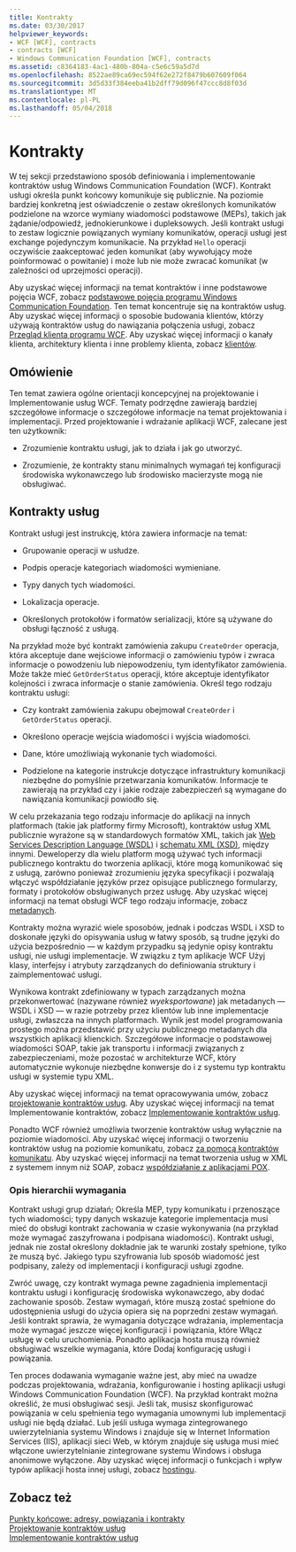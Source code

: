 ```yaml
---
title: Kontrakty
ms.date: 03/30/2017
helpviewer_keywords:
- WCF [WCF], contracts
- contracts [WCF]
- Windows Communication Foundation [WCF], contracts
ms.assetid: c8364183-4ac1-480b-804a-c5e6c59a5d7d
ms.openlocfilehash: 8522ae89ca69ec594f62e272f8479b607609f064
ms.sourcegitcommit: 3d5d33f384eeba41b2dff79d096f47ccc8d8f03d
ms.translationtype: MT
ms.contentlocale: pl-PL
ms.lasthandoff: 05/04/2018
---
```

# <a name="contracts"></a>Kontrakty
W tej sekcji przedstawiono sposób definiowania i implementowanie kontraktów usług Windows Communication Foundation (WCF). Kontrakt usługi określa punkt końcowy komunikuje się publicznie. Na poziomie bardziej konkretną jest oświadczenie o zestaw określonych komunikatów podzielone na wzorce wymiany wiadomości podstawowe (MEPs), takich jak żądanie/odpowiedź, jednokierunkowe i dupleksowych. Jeśli kontrakt usługi to zestaw logicznie powiązanych wymiany komunikatów, operacji usługi jest exchange pojedynczym komunikacie. Na przykład `Hello` operacji oczywiście zaakceptować jeden komunikat (aby wywołujący może poinformować o powitanie) i może lub nie może zwracać komunikat (w zależności od uprzejmości operacji).  
  
 Aby uzyskać więcej informacji na temat kontraktów i inne podstawowe pojęcia WCF, zobacz [podstawowe pojęcia programu Windows Communication Foundation](../../../../docs/framework/wcf/fundamental-concepts.md). Ten temat koncentruje się na kontraktów usług. Aby uzyskać więcej informacji o sposobie budowania klientów, którzy używają kontraktów usług do nawiązania połączenia usługi, zobacz [Przegląd klienta programu WCF](../../../../docs/framework/wcf/wcf-client-overview.md). Aby uzyskać więcej informacji o kanały klienta, architektury klienta i inne problemy klienta, zobacz [klientów](../../../../docs/framework/wcf/feature-details/clients.md).  
  
## <a name="overview"></a>Omówienie  
 Ten temat zawiera ogólne orientacji koncepcyjnej na projektowanie i Implementowanie usług WCF. Tematy podrzędne zawierają bardziej szczegółowe informacje o szczegółowe informacje na temat projektowania i implementacji. Przed projektowanie i wdrażanie aplikacji WCF, zalecane jest ten użytkownik:  
  
-   Zrozumienie kontraktu usługi, jak to działa i jak go utworzyć.  
  
-   Zrozumienie, że kontrakty stanu minimalnych wymagań tej konfiguracji środowiska wykonawczego lub środowisko macierzyste mogą nie obsługiwać.  
  
## <a name="service-contracts"></a>Kontrakty usług  
 Kontrakt usługi jest instrukcję, która zawiera informacje na temat:  
  
-   Grupowanie operacji w usłudze.  
  
-   Podpis operacje kategoriach wiadomości wymieniane.  
  
-   Typy danych tych wiadomości.  
  
-   Lokalizacja operacje.  
  
-   Określonych protokołów i formatów serializacji, które są używane do obsługi łączność z usługą.  
  
 Na przykład może być kontrakt zamówienia zakupu `CreateOrder` operacja, która akceptuje dane wejściowe informacji o zamówieniu typów i zwraca informacje o powodzeniu lub niepowodzeniu, tym identyfikator zamówienia. Może także mieć `GetOrderStatus` operacji, które akceptuje identyfikator kolejności i zwraca informacje o stanie zamówienia. Określ tego rodzaju kontraktu usługi:  
  
-   Czy kontrakt zamówienia zakupu obejmował `CreateOrder` i `GetOrderStatus` operacji.  
  
-   Określono operacje wejścia wiadomości i wyjścia wiadomości.  
  
-   Dane, które umożliwiają wykonanie tych wiadomości.  
  
-   Podzielone na kategorie instrukcje dotyczące infrastruktury komunikacji niezbędne do pomyślnie przetwarzania komunikatów. Informacje te zawierają na przykład czy i jakie rodzaje zabezpieczeń są wymagane do nawiązania komunikacji powiodło się.  
  
 W celu przekazania tego rodzaju informacje do aplikacji na innych platformach (takie jak platformy firmy Microsoft), kontraktów usług XML publicznie wyrażone są w standardowych formatów XML, takich jak [Web Services Description Language (WSDL)](http://go.microsoft.com/fwlink/?LinkId=87004) i [schematu XML (XSD)](http://go.microsoft.com/fwlink/?LinkId=87005), między innymi. Deweloperzy dla wielu platform mogą używać tych informacji publicznego kontraktu do tworzenia aplikacji, które mogą komunikować się z usługą, zarówno ponieważ zrozumieniu języka specyfikacji i pozwalają włączyć współdziałanie języków przez opisujące publicznego formularzy, formaty i protokołów obsługiwanych przez usługę. Aby uzyskać więcej informacji na temat obsługi WCF tego rodzaju informacje, zobacz [metadanych](../../../../docs/framework/wcf/feature-details/metadata.md).  
  
 Kontrakty można wyrazić wiele sposobów, jednak i podczas WSDL i XSD to doskonałe języki do opisywania usług w łatwy sposób, są trudne języki do użycia bezpośrednio — w każdym przypadku są jedynie opisy kontraktu usługi, nie usługi implementacje. W związku z tym aplikacje WCF Użyj klasy, interfejsy i atrybuty zarządzanych do definiowania struktury i zaimplementować usługi.  
  
 Wynikowa kontrakt zdefiniowany w typach zarządzanych można przekonwertować (nazywane również *wyeksportowane*) jak metadanych — WSDL i XSD — w razie potrzeby przez klientów lub inne implementacje usługi, zwłaszcza na innych platformach. Wynik jest model programowania prostego można przedstawić przy użyciu publicznego metadanych dla wszystkich aplikacji klienckich. Szczegółowe informacje o podstawowej wiadomości SOAP, takie jak transportu i informacji związanych z zabezpieczeniami, może pozostać w architekturze WCF, który automatycznie wykonuje niezbędne konwersje do i z systemu typ kontraktu usługi w systemie typu XML.  
  
 Aby uzyskać więcej informacji na temat opracowywania umów, zobacz [projektowanie kontraktów usług](../../../../docs/framework/wcf/designing-service-contracts.md). Aby uzyskać więcej informacji na temat Implementowanie kontraktów, zobacz [Implementowanie kontraktów usług](../../../../docs/framework/wcf/implementing-service-contracts.md).  
  
 Ponadto WCF również umożliwia tworzenie kontraktów usług wyłącznie na poziomie wiadomości. Aby uzyskać więcej informacji o tworzeniu kontraktów usług na poziomie komunikatu, zobacz [za pomocą kontraktów komunikatu](../../../../docs/framework/wcf/feature-details/using-message-contracts.md). Aby uzyskać więcej informacji na temat tworzenia usług w XML z systemem innym niż SOAP, zobacz [współdziałanie z aplikacjami POX](../../../../docs/framework/wcf/feature-details/interoperability-with-pox-applications.md).  
  
### <a name="understanding-the-hierarchy-of-requirements"></a>Opis hierarchii wymagania  
 Kontrakt usługi grup działań; Określa MEP, typy komunikatu i przenoszące tych wiadomości; typy danych wskazuje kategorie implementacja musi mieć do obsługi kontrakt zachowania w czasie wykonywania (na przykład może wymagać zaszyfrowana i podpisana wiadomości). Kontrakt usługi, jednak nie został określony dokładnie jak te warunki zostały spełnione, tylko że muszą być. Jakiego typu szyfrowania lub sposób wiadomość jest podpisany, zależy od implementacji i konfiguracji usługi zgodne.  
  
 Zwróć uwagę, czy kontrakt wymaga pewne zagadnienia implementacji kontraktu usługi i konfigurację środowiska wykonawczego, aby dodać zachowanie sposób. Zestaw wymagań, które muszą zostać spełnione do udostępnienia usługi do użycia opiera się na poprzedni zestaw wymagań. Jeśli kontrakt sprawia, że wymagania dotyczące wdrażania, implementacja może wymagać jeszcze więcej konfiguracji i powiązania, które Włącz usługę w celu uruchomienia. Ponadto aplikacja hosta muszą również obsługiwać wszelkie wymagania, które Dodaj konfigurację usługi i powiązania.  
  
 Ten proces dodawania wymaganie ważne jest, aby mieć na uwadze podczas projektowania, wdrażania, konfigurowanie i hosting aplikacji usługi Windows Communication Foundation (WCF). Na przykład kontrakt można określić, że musi obsługiwać sesji. Jeśli tak, musisz skonfigurować powiązania w celu spełnienia tego wymagania umownymi lub implementacji usługi nie będą działać. Lub jeśli usługa wymaga zintegrowanego uwierzytelniania systemu Windows i znajduje się w Internet Information Services (IIS), aplikacji sieci Web, w którym znajduje się usługa musi mieć włączone uwierzytelnianie zintegrowane systemu Windows i obsługa anonimowe wyłączone. Aby uzyskać więcej informacji o funkcjach i wpływ typów aplikacji hosta innej usługi, zobacz [hostingu](../../../../docs/framework/wcf/feature-details/hosting.md).  
  
## <a name="see-also"></a>Zobacz też  
 [Punkty końcowe: adresy, powiązania i kontrakty](../../../../docs/framework/wcf/feature-details/endpoints-addresses-bindings-and-contracts.md)  
 [Projektowanie kontraktów usług](../../../../docs/framework/wcf/designing-service-contracts.md)  
 [Implementowanie kontraktów usług](../../../../docs/framework/wcf/implementing-service-contracts.md)
